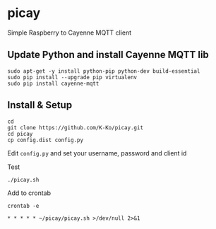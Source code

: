 # picay
Simple Raspberry to Cayenne MQTT client

## Update Python and install Cayenne MQTT lib

    sudo apt-get -y install python-pip python-dev build-essential
    sudo pip install --upgrade pip virtualenv
    sudo pip install cayenne-mqtt

## Install & Setup

    cd
    git clone https://github.com/K-Ko/picay.git
    cd picay
    cp config.dist config.py

Edit `config.py` and set your username, password and client id

Test

    ./picay.sh

Add to crontab

    crontab -e

    * * * * * ~/picay/picay.sh >/dev/null 2>&1
